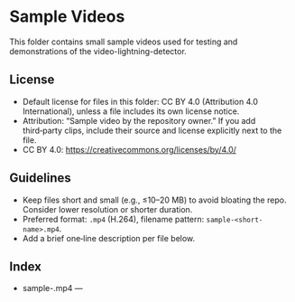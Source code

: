 # Sample Videos

This folder contains small sample videos used for testing and demonstrations of the video-lightning-detector.

## License
- Default license for files in this folder: CC BY 4.0 (Attribution 4.0 International), unless a file includes its own license notice.
- Attribution: “Sample video by the repository owner.” If you add third‑party clips, include their source and license explicitly next to the file.
- CC BY 4.0: https://creativecommons.org/licenses/by/4.0/

## Guidelines
- Keep files short and small (e.g., ≤10–20 MB) to avoid bloating the repo. Consider lower resolution or shorter duration.
- Preferred format: `.mp4` (H.264), filename pattern: `sample-<short-name>.mp4`.
- Add a brief one‑line description per file below.

## Index
- sample-<short-name>.mp4 — <brief description>

